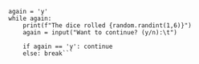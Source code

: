     again = 'y'
    while again:
        print(f"The dice rolled {random.randint(1,6)}")
        again = input("Want to continue? (y/n):\t")
        
        if again == 'y': continue 
        else: break```
